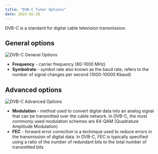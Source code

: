 ```yaml
---
title: "DVB-C Tuner Options"
date: 2023-02-28
---
```


DVB-C is a standard for digital cable television transmission. 

## General options

![DVB-C General Options](https://storage.crisp.chat/users/helpdesk/website/ba41e739dc7e3800/dvb-c-general_61uwef.png)

- **Frequency** - carrier frequency (80-1000 MHz)
- **Symbolrate** - symbol rate also known as the baud rate, refers to the number of signal changes per second (1000-10000 Kbaud)

## Advanced options

![DVB-C Advanced Options](https://storage.crisp.chat/users/helpdesk/website/ba41e739dc7e3800/dvb-c-advanced_mmyth3.png)

- **Modulation** - method used to convert digital data into an analog signal that can be transmitted over the cable network. In DVB-C, the most commonly used modulation schemes are 64-QAM (Quadrature Amplitude Modulation)
- **FEC** - forward error correction is a technique used to reduce errors in the transmission of digital data. In DVB-C, FEC is typically specified using a ratio of the number of redundant bits to the total number of transmitted bits
